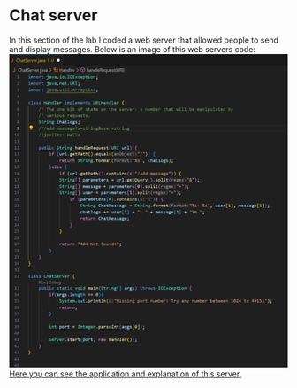 # Chat server
In this section of the lab I coded a web server that allowed people to send and display messages. Below is an image of this web servers code:
![test](chatCodePic)\
[Here you can see the application and explanation of this server.](ChatExp.md)
